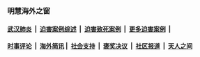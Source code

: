 
### 明慧海外之窗

####  [武汉肺炎](indexes/365.md?t=06120400) &nbsp;|&nbsp;  [迫害案例综述](indexes/328.md?t=06120400) &nbsp;|&nbsp; [迫害致死案例](indexes/277.md?t=06120400)  &nbsp;|&nbsp; [更多迫害案例](indexes/81.md?t=06120400)  &nbsp;|&nbsp; 
####  [时事评论](indexes/19.md?t=06120400) &nbsp;|&nbsp; [海外简讯](indexes/245.md?t=06120400)&nbsp;|&nbsp;  [社会支持](indexes/140.md?t=06120400) &nbsp;|&nbsp; [褒奖决议](indexes/282.md?t=06120400) &nbsp;|&nbsp; [社区报道](indexes/91.md?t=06120400)  &nbsp;|&nbsp; [天人之间](indexes/78.md?t=06120400) 

